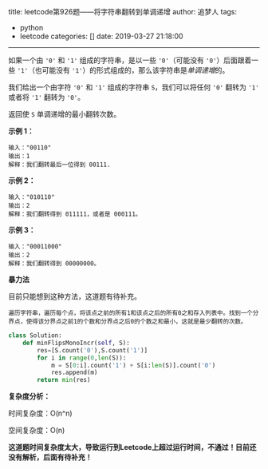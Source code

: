 title: leetcode第926题——将字符串翻转到单调递增
author: 追梦人
tags:

  - python
  - leetcode
categories: []
date: 2019-03-27 21:18:00

---

如果一个由 `'0'` 和 `'1'` 组成的字符串，是以一些 `'0'`（可能没有 `'0'`）后面跟着一些 `'1'`（也可能没有 `'1'`）的形式组成的，那么该字符串是*单调递增*的。

我们给出一个由字符 `'0'` 和 `'1'` 组成的字符串 `S`，我们可以将任何 `'0'` 翻转为 `'1'` 或者将 `'1'` 翻转为 `'0'`。

返回使 `S` 单调递增的最小翻转次数。

**示例 1：**

```
输入："00110"
输出：1
解释：我们翻转最后一位得到 00111.
```

**示例 2：**

```
输入："010110"
输出：2
解释：我们翻转得到 011111，或者是 000111。
```

**示例 3：**

```
输入："00011000"
输出：2
解释：我们翻转得到 00000000。
```

<!-- more -->

**暴力法**

目前只能想到这种方法，这道题有待补充。

```
遍历字符串，遍历每个点，将该点之前的所有1和该点之后的所有0之和存入列表中。找到一个分界点，使得该分界点之前1的个数和分界点之后0的个数之和最小，这就是最少翻转的次数。
```

```python
class Solution:
    def minFlipsMonoIncr(self, S):
        res=[S.count('0'),S.count('1')]
        for i in range(0,len(S)):
            m = S[0:i].count('1') + S[i:len(S)].count('0')
            res.append(m)
        return min(res)
```

**复杂度分析：**

时间复杂度：O(n^n)

空间复杂度：O(n)

**这道题时间复杂度太大，导致运行到Leetcode上超过运行时间，不通过！目前还没有解析，后面有待补充！**

